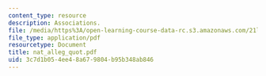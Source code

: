 ```yaml
---
content_type: resource
description: Associations.
file: /media/https%3A/open-learning-course-data-rc.s3.amazonaws.com/21l-481-victorian-literature-and-culture-spring-2003/3c7d1b054ee48a679804b95b348ab846_nat_alleg_quot.pdf
file_type: application/pdf
resourcetype: Document
title: nat_alleg_quot.pdf
uid: 3c7d1b05-4ee4-8a67-9804-b95b348ab846
---
```

